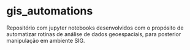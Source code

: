 # gis_automations
 Repositório com jupyter notebooks desenvolvidos com o propósito de automatizar rotinas de análise de dados geoespaciais, para posterior manipulação em ambiente SIG. 
